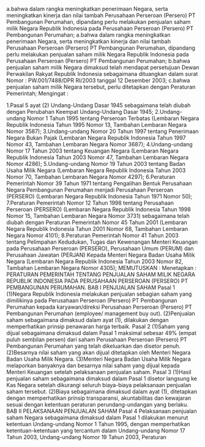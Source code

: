  a.bahwa dalam rangka meningkatkan penerimaan Negara, serta meningkatkan kinerja dan nilai tambah Perusahaan Perseroan (Persero) PT Pembangunan Perumahan, dipandang perlu melakukan penjualan saham milik Negara Republik Indonesia pada Perusahaan Perseroan (Persero) PT Pembangunan Perumahan; a.bahwa dalam rangka meningkatkan penerimaan Negara, serta meningkatkan kinerja dan nilai tambah Perusahaan Perseroan (Persero) PT Pembangunan Perumahan, dipandang perlu melakukan penjualan saham milik Negara Republik Indonesia pada Perusahaan Perseroan (Persero) PT Pembangunan Perumahan;
b.bahwa penjualan saham milik Negara dimaksud telah mendapat persetujuan Dewan Perwakilan Rakyat Republik Indonesia sebagaimana dituangkan dalam surat Nomor : PW.001/7488/DPR RI/2003 tanggal 12 Desember 2003;
c.bahwa penjualan saham milik Negara tersebut, perlu ditetapkan dengan Peraturan Pemerintah;
Mengingat :

1.Pasal 5 ayat (2) Undang-Undang Dasar 1945 sebagaimana telah diubah dengan Perubahan Keempat Undang-Undang Dasar 1945;
2.Undang-undang Nomor 1 Tahun 1995 tentang Perseroan Terbatas (Lembaran Negara Republik Indonesia Tahun 1995 Nomor 13, Tambahan Lembaran Negara Nomor 3587);
3.Undang-undang Nomor 20 Tahun 1997 tentang Penerimaan Negara Bukan Pajak (Lembaran Negara Republik Indonesia Tahun 1997 Nomor 43, Tambahan Lembaran Negara Nomor 3687);
4.Undang-undang Nomor 17 Tahun 2003 tentang Keuangan Negara (Lembaran Negara Republik Indonesia Tahun 2003 Nomor 47, Tambahan Lembaran Negara Nomor 4286);
5.Undang-undang Nomor 19 Tahun 2003 tentang Badan Usaha Milik Negara (Lembaran Negara Republik Indonesia Tahun 2003 Nomor 70, Tambahan Lembaran Negara Nomor 4297);
6.Peraturan Pemerintah Nomor 39 Tahun 1971 tentang Pengalihan Bentuk Perusahaan Negara Pembangunan Perumahan menjadi Perusahaan Perseroan (PERSERO) (Lembaran Negara Republik Indonesia Tahun 1971 Nomor 50);
7.Peraturan Pemerintah Nomor 12 Tahun 1998 tentang Perusahaan Perseroan (PERSERO) (Lembaran Negara Republik Indonesia Tahun 1998 Nomor 15, Tambahan Lembaran Negara Nomor 3731) sebagaimana telah diubah dengan Peraturan Pemerintah Nomor 45 Tahun 2001 (Lembaran Negara Republik Indonesia Tahun 2001 Nomor 68, Tambahan Lembaran Negara Nomor 4101);
8.Peraturan Pemerintah Nomor 41 Tahun 2003 tentang Pelimpahan Kedudukan, Tugas dan Kewenangan Menteri Keuangan pada Perusahaan Perseroan (PERSERO), Perusahaan Umum (PERUM) dan Perusahaan Jawatan (PERJAN) Kepada Menteri Negara Badan Usaha Milik Negara (Lembaran Negara Republik Indonesia Tahun 2003 Nomor 82, Tambahan Lembaran Negara Nomor 4305);
MEMUTUSKAN :
 Menetapkan : PERATURAN PEMERINTAH TENTANG PENJUALAN SAHAM MILIK NEGARA REPUBLIK INDONESIA PADA PERUSAHAAN PERSEROAN (PERSERO) PT PEMBANGUNAN PERUMAHAN. BAB I PENJUALAN SAHAM Pasal 1 (1)Negara Republik Indonesia melakukan penjualan sebagian saham yang dimilikinya pada Perusahaan Perseroan (Persero) PT Pembangunan Perumahan kepada karyawan/direksi Perusahaan Perseroan (Persero) PT Pembangunan Perumahan (employee/ management buy out). (2)Penjualan saham sebagaimana dimaksud dalam ayat (1), dilakukan dengan memperhatikan prinsip penawaran harga terbaik. Pasal 2 (1)Saham yang dijual sebagaimana dimaksud dalam Pasal 1 maksimal sebesar 49% (empat puluh sembilan persen) dari saham Perusahaan Perseroan (Persero) PT Pembangunan Perumahan yang telah dikeluarkan dan disetor penuh. (2)Besarnya nilai saham yang akan dijual ditetapkan oleh Menteri Negara Badan Usaha Milik Negara. (3)Menteri Negara Badan Usaha Milik Negara melaporkan banyaknya dan besarnya nilai saham yang dijual kepada Menteri Keuangan setelah pelaksanaan penjualan saham. Pasal 3 (1)Hasil penjualan saham sebagaimana dimaksud dalam Pasal 1 disetor langsung ke Kas Negara setelah dikurangi seluruh biaya-biaya pelaksanaan penjualan saham tersebut. (2)Biaya sebagaimana dimaksud dalam ayat (1), ditetapkan dengan memperhatikan prinsip transparansi, akuntabilitas dan kewajaran sesuai dengan ketentuan peraturan perundang-undangan yang berlaku. BAB II PELAKSANAAN PENJUALAN SAHAM Pasal 4 Pelaksanaan penjualan saham Negara sebagaimana dimaksud dalam Pasal 1 dilakukan menurut ketentuan Undang-undang Nomor 1 Tahun 1995, dengan memperhatikan ketentuan-ketentuan yang tercantum dalam Undang-undang Nomor 17 Tahun 2003, Undang-undang Nomor 19 Tahun 2003, Peraturan